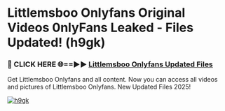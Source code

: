 # Littlemsboo Onlyfans Original Videos 0nlyFans Leaked - Files Updated! (h9gk)

<h3>🔴 CLICK HERE 🌐==►► <a href="https://tinyurl.com/ehrbuxhb" rel="nofollow">Littlemsboo Onlyfans Updated Files</a></h3>

Get Littlemsboo Onlyfans and all content. Now you can access all videos and pictures of Littlemsboo Onlyfans. New Updated Files 2025!

[![h9gk](https://i.imgur.com/lVYEuWS.gif)](https://tinyurl.com/ehrbuxhb)
